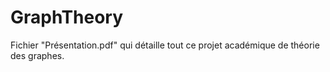 # GraphTheory
Fichier "Présentation.pdf" qui détaille tout ce projet académique de théorie des graphes.
